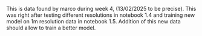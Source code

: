 This is data found by marco during week 4, (13/02/2025 to be precise). This was right after testing different resolutions in notebook 1.4 and training new model on 1m resolution data in notebook 1.5. Addition of this new data should allow to train a better model. 